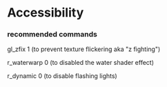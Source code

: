 # Accessibility

### recommended commands
gl_zfix 1 (to prevent texture flickering aka "z fighting")

r_waterwarp 0 (to disabled the water shader effect)

r_dynamic 0 (to disable flashing lights)
